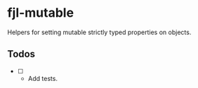 # fjl-mutable
Helpers for setting mutable strictly typed properties on objects.

## Todos
- [ ] - Add tests.

